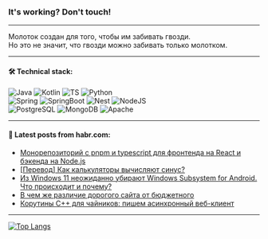 ### It's working? Don't touch!

---
Молоток создан для того, чтобы им забивать гвозди. <br>
Но это не значит, что гвозди можно забивать только молотком.

---

#### 🛠️ Technical stack:

![Java](https://img.shields.io/badge/Java-informational?logo=Oracle&style=flat&logoColor=white&color=FF4500)
![Kotlin](https://img.shields.io/badge/Kotlin-informational?logo=Kotlin&style=flat&logoColor=white&color=774D97)
![TS](https://img.shields.io/badge/TypeScript-informational?logo=typeScript&style=flat&logoColor=black&color=017acc)
![Python](https://img.shields.io/badge/Python-informational?logo=Python&style=flat&logoColor=black&color=ffdd54) <br>
![Spring](https://img.shields.io/badge/Spring-informational?logo=Spring&style=flat&logoColor=white&color=6DB33F) 
![SpringBoot](https://img.shields.io/badge/SpringBoot-informational?logo=SpringBoot&style=flat&logoColor=white&color=6DB33F)
![Nest](https://img.shields.io/badge/NestJS-informational?logo=NestJS&style=flat&logoColor=white&color=E0234E) 
![NodeJS](https://img.shields.io/badge/NodeJS-informational?logo=node.js&style=flat&logoColor=white&color=70A760)<br>
![PostgreSQL](https://img.shields.io/badge/PostgreSQL-informational?logo=PostgreSQL&style=flat&logoColor=white&color=DAA520)
![MongoDB](https://img.shields.io/badge/MongoDB-informational?logo=MongoDB&style=flat&logoColor=white&color=870000)
![Apache](https://img.shields.io/badge/Apache-informational?logo=apache&style=flat&logoColor=white&color=f74e28)

___  

#### 💬 Latest posts from habr.com:

<!-- BLOG-POST-LIST:START -->
- [Монорепозиторий с pnpm и typescript для фронтенда на React и бэкенда на Node.js](https://habr.com/ru/articles/798995/?utm_source=habrahabr&utm_medium=rss&utm_campaign=798995)
- [[Перевод] Как калькуляторы вычисляют синус?](https://habr.com/ru/articles/798991/?utm_source=habrahabr&utm_medium=rss&utm_campaign=798991)
- [Из Windows 11 неожиданно убирают Windows Subsystem for Android. Что происходит и почему?](https://habr.com/ru/companies/ru_mts/articles/798789/?utm_source=habrahabr&utm_medium=rss&utm_campaign=798789)
- [В чем же различие дорогого сайта от бюджетного](https://habr.com/ru/articles/798973/?utm_source=habrahabr&utm_medium=rss&utm_campaign=798973)
- [Корутины C++ для чайников: пишем асинхронный веб-клиент](https://habr.com/ru/articles/798935/?utm_source=habrahabr&utm_medium=rss&utm_campaign=798935)
<!-- BLOG-POST-LIST:END -->

---
[![Top Langs](https://github-readme-stats-git-master-advtsetting-gmailcom.vercel.app/api/top-langs/?username=zloylis&langs_count=10&hide_title=false&title_color=e6edf3&size_weight=0.5&count_weight=0.5&layout=compact&hide_border=true&theme=dracula)](https://github.com/zloylis)
<!--![GitHub stats](https://github-readme-stats-git-master-advtsetting-gmailcom.vercel.app/api?username=zloylis&show_icons=true&hide_border=true&theme=dracula&hide_title=true&include_all_commits=true&count_private=true&hide=contribs&hide_rank=true)-->
